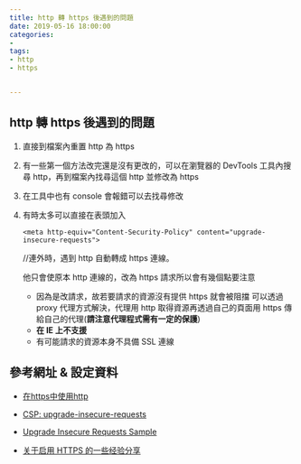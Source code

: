 ```yaml
---
title: http 轉 https 後遇到的問題
date: 2019-05-16 18:00:00
categories: 
- 
tags:
- http
- https


---
```


## http 轉 https 後遇到的問題

1. 直接到檔案內重置 http 為 https

2. 有一些第一個方法改完還是沒有更改的，可以在瀏覽器的 DevTools 工具內搜尋 http，再到檔案內找尋這個 http 並修改為 https

3. 在工具中也有 console 會報錯可以去找尋修改

4. 有時太多可以直接在表頭加入

   ```
   <meta http-equiv="Content-Security-Policy" content="upgrade-insecure-requests">
   ```
   //連外時，遇到 http 自動轉成 https 連線。

   他只會使原本 http 連線的，改為 https 請求所以會有幾個點要注意

   - 因為是改請求，故若要請求的資源沒有提供 https 就會被阻擋
     可以透過 proxy 代理方式解決，代理用 http 取得資源再透過自己的頁面用 https 傳給自己的代理(**請注意代理程式需有一定的保護**)
   - **在 IE 上不支援**
   - 有可能請求的資源本身不具備 SSL 連線





## 參考網址 & 設定資料

- [在https中使用http](https://ithelp.ithome.com.tw/questions/10185482 "bizpro大有解答")

- [CSP: upgrade-insecure-requests](https://developer.mozilla.org/en-US/docs/Web/HTTP/Headers/Content-Security-Policy/upgrade-insecure-requests "在那些瀏覽器上不支援")

- [Upgrade Insecure Requests Sample](https://googlechrome.github.io/samples/csp-upgrade-insecure-requests/ "GOOGLE的示範")

- [关于启用 HTTPS 的一些经验分享](https://imququ.com/post/sth-about-switch-to-https.html)
